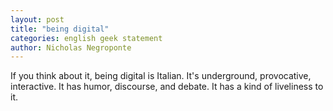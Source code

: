 ```yaml
---
layout: post
title: "being digital"
categories: english geek statement
author: Nicholas Negroponte
---
```


If you think about it, being digital is Italian. It's underground, provocative, interactive. It has humor, discourse, and debate. It has a kind of liveliness to it.
